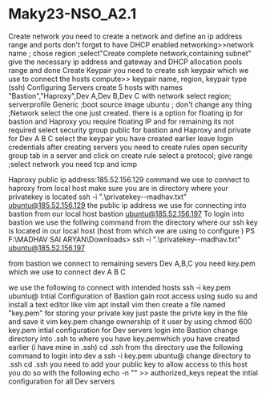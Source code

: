 # Maky23-NSO_A2.1
Create network
you need to create a network and define an ip address range and ports don't forget to have DHCP enabled
    networking>>network 
    name ; chose region ;select"Create complete network,containing subnet"
    give the necessary ip address and gateway and DHCP allocation pools range and done 
Create Keypair
you need to create ssh keypair which we use to connect the hosts 
    compute>> keypair
    name, region, keypair type (ssh)
Configuring Servers 
create 5 hosts with names "Bastion","Haproxy",Dev A,Dev B,Dev C with network 
    select region; serverprofile Generic ;boot source image ubuntu ; don't change any thing ;Network select the one just created. 
there is a option for floating ip for bastion and Haproxy you require floating IP and for remaining its not required
    select security group public for bastion and Haproxy and private for Dev A B C
    select the keypair you have created earlier
leave login credentials 
after creating servers you need to create rules open security group tab in a server and click on create rule 
     select a protocol; give range ;select network 
        you need tcp and icmp 
  
Haproxy public ip address:185.52.156.129
command we use to connect to haproxy from local host make sure you are in directory where your privatekey is located
 ssh -i ".\privatekey--madhav.txt" ubuntu@185.52.156.129
the public ip address we use for connecting into bastion from our local host 
bastion ubuntu@185.52.156.197
To login into bastion we use the follwing command from the directory where our ssh key is located in our local host (host from which we are using to configure )
PS F:\MADHAV SAI ARYAN\Downloads> ssh -i ".\privatekey--madhav.txt" ubuntu@185.52.156.197

from bastion we connect to remaining severs Dev A,B,C
you need key.pem which we use to connect dev A B C

we use the following to connect with intended hosts
    ssh -i key.pem ubuntu@<private ip address>
Intial Configuration of Bastion
gain root access using sudo su and install a text editor like vim 
    apt install vim
then create a file named "key.pem" for storing your private key just paste the privte key in the file and save it 
    vim key.pem
change ownership of it user by using chmod 600 key.pem
intial configuration for Dev servers
login into Bastion
change directory into .ssh  to where you have key.pemwhich you have created earlier (i have mine in .ssh)
    cd .ssh
from ths directory use the following command to login into dev a
     ssh -i key.pem ubuntu@<ip address>
change directory to .ssh
        cd .ssh
you need to add your public key to allow access to this host you do so with the following
    echo -n "<insert your public key here>" >>  authorized_keys
repeat the intial configuration for all Dev servers 
    